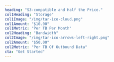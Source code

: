 ```yaml
---
heading: "S3-compatible and Half the Price."
col1Heading: "Storage"
col1Image: "/img/tar-ico-cloud.png"
col1Amount: "$10.00"
col1Metric: "Per TB Per Month"
col2Heading: "Bandwidth"
col2Image: "/img/tar-ico-arrows-left-right.png"
col2Amount: "$50.00"
col2Metric: "Per TB Of Outbound Data"
cta: "Get Started"
---
```

